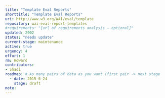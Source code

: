 ```yaml
---
title: "Template Eval Reports"
shorttitle: "Template Eval Reports"
uri: http://www.w3.org/WAI/eval/template
repository: wai-eval-report-templates
#requirements: "[url of requirements analysis – optional]"
updated: 2002
status: "needs update"
current-stage: maintenance
active: true
urgency: 4
effort: 1
rm: Howard
contributors:
- Shadi
roadmap: # As many pairs of data as you want (first pair -> next stage in the tool)
  - date: 2015-6-24
    stage: draft
note: 
---
```


